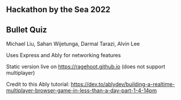 ## Hackathon by the Sea 2022

## Bullet Quiz

Michael Liu, Sahan Wijetunga, Darmal Tarazi, Alvin Lee

Uses Express and Ably for networking features

Static version live on https://ragehoot.github.io (does not support multiplayer)

Credit to this Ably tutorial: https://dev.to/ablydev/building-a-realtime-multiplayer-browser-game-in-less-than-a-day-part-1-4-14pm
